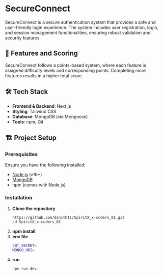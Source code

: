 # SecureConnect

SecureConnect is a secure authentication system that provides a safe and user-friendly login experience. The system includes user registration, login, and session management functionalities, ensuring robust validation and security features.

## 🚀 Features and Scoring

SecureConnect follows a points-based system, where each feature is assigned difficulty levels and corresponding points. Completing more features results in a higher total score.

## 🛠 Tech Stack
- **Frontend & Backend**: Next.js
- **Styling**: Tailwind CSS
- **Database**: MongoDB (via Mongoose)
- **Tools**: npm, Git

## 🏗 Project Setup

### Prerequisites
Ensure you have the following installed:
- [Node.js](https://nodejs.org/) (v16+)
- [MongoDB](https://www.mongodb.com/)
- npm (comes with Node.js)

### Installation

1. **Clone the repository**  
   ``` bash
   https://github.com/danith11/SpiritX_x-coders_01.git
   cd SpiritX_x-coders_01
   ```
2. **npm install**
3. **env file**
   ``` bash
   JWT_SECRET=
   MONGO_URI=
   ```
5. **run**
   ```bash
   npm run dev
   ```

